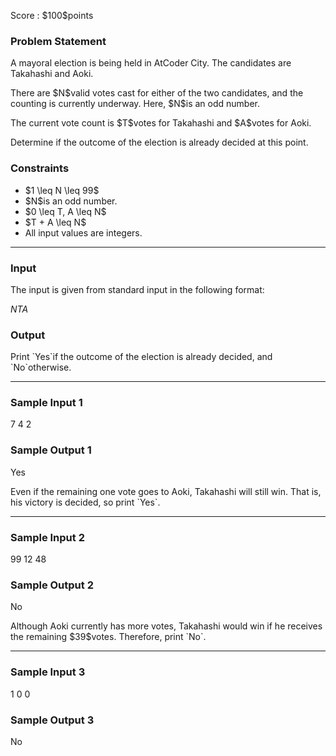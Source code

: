 
<div>

<span>

<span>

<p>
Score : $100$points
</p>

<div>

<section>

### **Problem Statement**

<p>
A mayoral election is being held in AtCoder City. The candidates are Takahashi and Aoki.
</p>

<p>
There are $N$valid votes cast for either of the two candidates, and the counting is currently underway. Here, $N$is an odd number.
</p>

<p>
The current vote count is $T$votes for Takahashi and $A$votes for Aoki.
</p>

<p>
Determine if the outcome of the election is already decided at this point.
</p>

</section>

</div>

<div>

<section>

### **Constraints**

<ul>

<li>
$1 \leq N \leq 99$
</li>

<li>
$N$is an odd number.
</li>

<li>
$0 \leq T, A \leq N$
</li>

<li>
$T + A \leq N$
</li>

<li>
All input values are integers.
</li>

</ul>

</section>

</div>

---

<div>

<div>

<section>

### **Input**

<p>
The input is given from standard input in the following format:
</p>

<div>

$N$$T$$A$
</div>

</section>

</div>

<div>

<section>

### **Output**

<p>
Print `Yes`if the outcome of the election is already decided, and `No`otherwise.
</p>

</section>

</div>

</div>

---

<div>

<section>

### **Sample Input 1**

<div>

7 4 2

</div>

</section>

</div>

<div>

<section>

### **Sample Output 1**

<div>

Yes

</div>

<p>
Even if the remaining one vote goes to Aoki, Takahashi will still win. That is, his victory is decided, so print `Yes`.
</p>

</section>

</div>

---

<div>

<section>

### **Sample Input 2**

<div>

99 12 48

</div>

</section>

</div>

<div>

<section>

### **Sample Output 2**

<div>

No

</div>

<p>
Although Aoki currently has more votes, Takahashi would win if he receives the remaining $39$votes. Therefore, print `No`.
</p>

</section>

</div>

---

<div>

<section>

### **Sample Input 3**

<div>

1 0 0

</div>

</section>

</div>

<div>

<section>

### **Sample Output 3**

<div>

No

</div>

</section>

</div>

</span>

</span>

</div>
